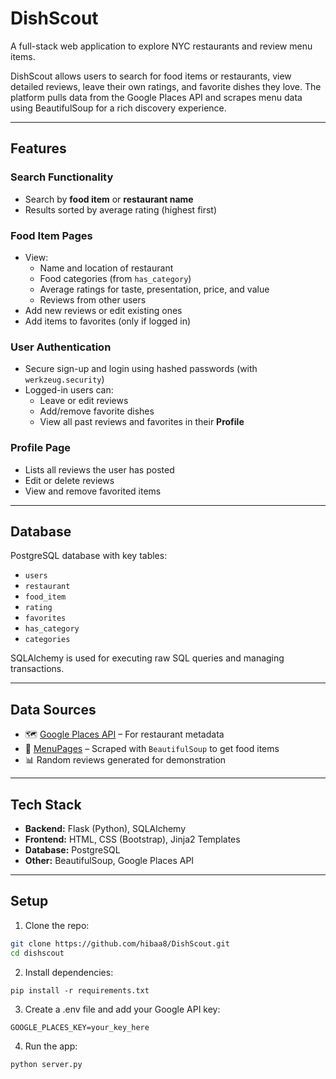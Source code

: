 # DishScout 
A full-stack web application to explore NYC restaurants and review menu items.

DishScout allows users to search for food items or restaurants, view detailed reviews, leave their own ratings, and favorite dishes they love. The platform pulls data from the Google Places API and scrapes menu data using BeautifulSoup for a rich discovery experience.

---

## Features

### Search Functionality
- Search by **food item** or **restaurant name**
- Results sorted by average rating (highest first)

### Food Item Pages
- View:
  - Name and location of restaurant
  - Food categories (from `has_category`)
  - Average ratings for taste, presentation, price, and value
  - Reviews from other users
- Add new reviews or edit existing ones
- Add items to favorites (only if logged in)

### User Authentication
- Secure sign-up and login using hashed passwords (with `werkzeug.security`)
- Logged-in users can:
  - Leave or edit reviews
  - Add/remove favorite dishes
  - View all past reviews and favorites in their **Profile**

### Profile Page
- Lists all reviews the user has posted
- Edit or delete reviews
- View and remove favorited items

---

## Database

PostgreSQL database with key tables:
- `users`
- `restaurant`
- `food_item`
- `rating`
- `favorites`
- `has_category`
- `categories`

SQLAlchemy is used for executing raw SQL queries and managing transactions.

---

## Data Sources

- 🗺️ [Google Places API](https://developers.google.com/maps/documentation/places/web-service/overview) – For restaurant metadata
- 🧾 [MenuPages](https://menupages.com/) – Scraped with `BeautifulSoup` to get food items
- 📊 Random reviews generated for demonstration

---

## Tech Stack

- **Backend:** Flask (Python), SQLAlchemy
- **Frontend:** HTML, CSS (Bootstrap), Jinja2 Templates
- **Database:** PostgreSQL
- **Other:** BeautifulSoup, Google Places API

---

## Setup

1. Clone the repo:
```bash
git clone https://github.com/hibaa8/DishScout.git
cd dishscout
```
2. Install dependencies:
```
pip install -r requirements.txt
```

3. Create a .env file and add your Google API key:
```
GOOGLE_PLACES_KEY=your_key_here
```

4. Run the app:
```
python server.py
```